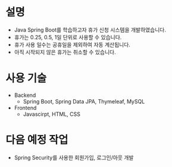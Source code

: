 # 설명
- Java Spring Boot를 학습하고자 휴가 신청 시스템을 개발하였습니다.
- 휴가는 0.25, 0.5, 1일 단위로 사용할 수 있습니다.
- 휴가 사용 일수는 공휴일을 제외하여 자동 계산됩니다.
- 아직 시작되지 않은 휴가는 취소할 수 있습니다.

# 사용 기술
- Backend 
  - Spring Boot, Spring Data JPA, Thymeleaf, MySQL
- Frontend
  - Javascirpt, HTML, CSS

# 다음 예정 작업
- Spring Security를 사용한 회원가입, 로그인/아웃 개발
